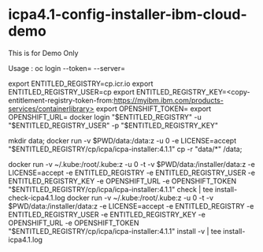 # icpa4.1-config-installer-ibm-cloud-demo
This is for Demo Only

Usage : 
oc login --token=<token-openshift-credentials> --server=<server-openshift-login>

export ENTITLED_REGISTRY=cp.icr.io
export ENTITLED_REGISTRY_USER=cp
export ENTITLED_REGISTRY_KEY=<copy-entitlement-registry-token-from:https://myibm.ibm.com/products-services/containerlibrary>
export OPENSHIFT_TOKEN=<token-openshift-credentials>
export OPENSHIFT_URL=<server-openshift-login>
docker login "$ENTITLED_REGISTRY" -u "$ENTITLED_REGISTRY_USER" -p "$ENTITLED_REGISTRY_KEY"

mkdir data; docker run -v $PWD/data:/data:z -u 0 -e LICENSE=accept "$ENTITLED_REGISTRY/cp/icpa/icpa-installer:4.1.1" cp -r "data/*" /data;

docker run -v ~/.kube:/root/.kube:z -u 0 -t -v $PWD/data:/installer/data:z -e LICENSE=accept -e ENTITLED_REGISTRY -e ENTITLED_REGISTRY_USER -e ENTITLED_REGISTRY_KEY -e OPENSHIFT_URL -e OPENSHIFT_TOKEN "$ENTITLED_REGISTRY/cp/icpa/icpa-installer:4.1.1" check | tee install-check-icpa4.1.log
docker run -v ~/.kube:/root/.kube:z -u 0 -t -v $PWD/data:/installer/data:z -e LICENSE=accept -e ENTITLED_REGISTRY -e ENTITLED_REGISTRY_USER -e ENTITLED_REGISTRY_KEY -e OPENSHIFT_URL -e OPENSHIFT_TOKEN "$ENTITLED_REGISTRY/cp/icpa/icpa-installer:4.1.1" install -v | tee install-icpa4.1.log
